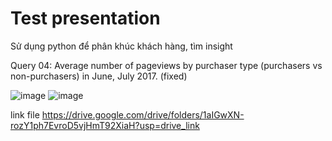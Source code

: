 # Test presentation
Sử dụng python để phân khúc khách hàng, tìm insight

Query 04: Average number of pageviews by purchaser type (purchasers vs non-purchasers) in June, July 2017. (fixed)

![image](https://github.com/user-attachments/assets/764e6046-063f-4562-a74a-1ee207af3bbc)
![image](https://github.com/user-attachments/assets/e691c223-af65-4dcf-bfd9-79855d6c0721)

link file
https://drive.google.com/drive/folders/1aIGwXN-rozY1ph7EvroD5vjHmT92XiaH?usp=drive_link
